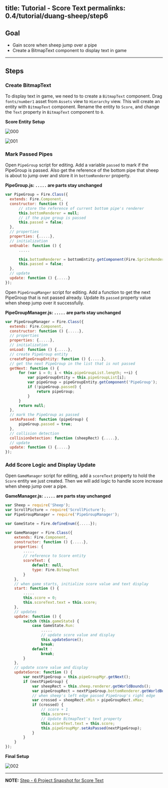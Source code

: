 title: Tutorial - Score Text
permalinks: 0.4/tutorial/duang-sheep/step6
---


## Goal

- Gain score when sheep jump over a pipe
- Create a BitmapText component to display text in game

---

## Steps

### Create BitmapText

To display text in game, we need to to create a `BitmapText` component. Drag `fonts/number1` asset from `Assets` view to `Hierarchy` view. This will create an entity with `BitmapText` component. Rename the entity to `Score`, and change the `Text` property in `BitmapText` component to `0`.

**Score Entity Setup**

![000](https://cloud.githubusercontent.com/assets/7564028/6865000/0eff3c74-d4a4-11e4-8aaf-c5a4fb4f8f35.png)

![001](https://cloud.githubusercontent.com/assets/7564028/6865002/11d508c0-d4a4-11e4-83c4-b7b3429e978f.png)


### Mark Passed Pipes

Open `PipeGroup` script for editing. Add a variable `passed` to mark if the PipeGroup is passed. Also get the reference of the bottom pipe that sheep is about to jump over and store it in `bottomRenderer` property.

**PipeGroup.js: `.....` are parts stay unchanged**

```js
var PipeGroup = Fire.Class({
  extends: Fire.Component,
  constructor: function () {
      // store the reference of current bottom pipe's renderer
      this.bottomRenderer = null;
      // if the pipe group is passed
      this.passed = false;
  },
  // properties
  properties: {.....},
  // initialization
  onEnable: function () {
      .....

      this.bottomRenderer = bottomEntity.getComponent(Fire.SpriteRenderer);
      this.passed = false;
  },
  // update
  update: function () {.....}
});
```


Open `PipeGroupManger` script for editing. Add a function to get the next PipeGroup that is not passed already. Update its `passed` property value when sheep jump over it successfully.

**PipeGroupManager.js: `.....` are parts stay unchanged**

```js
var PipeGroupManager = Fire.Class({
  extends: Fire.Component,
  constructor: function () {.....},
  // properties
  properties: {.....},
  // initialization
  onLoad: function () {.....},
  // create PipeGroup entity
  createPipeGroupEntity: function () {.....},
  // get the next PipeGroup in the list that is not passed
  getNext: function () {
      for (var i = 0; i < this.pipeGroupList.length; ++i) {
          var pipeGroupEntity = this.pipeGroupList[i];
          var pipeGroup = pipeGroupEntity.getComponent('PipeGroup');
          if (!pipeGroup.passed) {
              return pipeGroup;
          }
      }
      return null;
  },
  // mark the PipeGroup as passed
  setAsPassed: function (pipeGroup) {
      pipeGroup.passed = true;
  },
  // collision detection
  collisionDetection: function (sheepRect) {.....},
  // update
  update: function () {.....}
});
```

### Add Score Logic and Display Update

Open `GameManager` script for editing, add a `scoreText` property to hold the `Score` entity we just created. Then we will add logic to handle score increase when sheep jump over a pipe.

**GameManager.js: `.....` are parts stay unchanged**

```js
var Sheep = require('Sheep');
var ScrollPicture = require('ScrollPicture');
var PipeGroupManager = require('PipeGroupManager');

var GameState = Fire.defineEnum({.....});

var GameManager = Fire.Class({
    extends: Fire.Component,
    constructor: function () {.....},
    properties: {
        .....
        // reference to Score entity
        scoreText: {
            default: null,
            type: Fire.BitmapText
        }
    },
    // when game starts, initialize score value and text display
    start: function () {
        .....
        this.score = 0;
        this.scoreText.text = this.score;
    },
    // updates
    update: function () {
        switch (this.gameState) {
            case GameState.Run:
                .....
                // update score value and display
                this.updateSorce();
                break;
            default :
                break;
        }
    },
    // update score value and display
    updateSorce: function () {
        var nextPipeGroup = this.pipeGroupMgr.getNext();
        if (nextPipeGroup) {
            var sheepRect = this.sheep.renderer.getWorldBounds();
            var pipeGroupRect = nextPipeGroup.bottomRenderer.getWorldBounds();
            // when sheep's left edge passed PipeGroup's right edge
            var crossed = sheepRect.xMin > pipeGroupRect.xMax;
            if (crossed) {
                // score + 1
                this.score++;
                // Update BitmapText's text property
                this.scoreText.text = this.score;
                this.pipeGroupMgr.setAsPassed(nextPipeGroup);
            }
        }
    }
});
```

**Final Setup**

![002](https://cloud.githubusercontent.com/assets/7564028/6865247/cf548e28-d4a6-11e4-97b3-bb50a43c37b7.png)

----

**NOTE:** [ Step - 6 Project Snapshot for Score Text](https://github.com/fireball-x/tutorial/commits/step-6)

